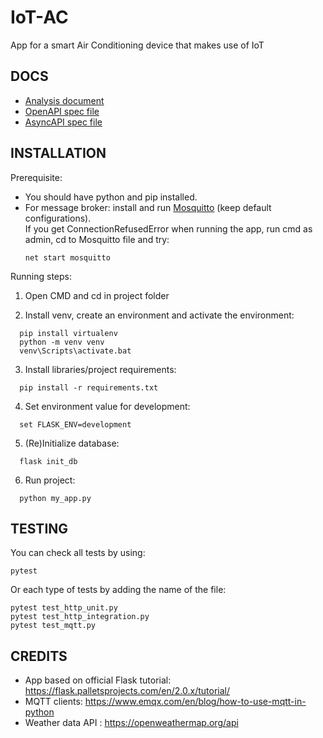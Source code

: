 # IoT-AC
App for a smart Air Conditioning device that makes use of IoT  

## DOCS
  - [Analysis document](https://github.com/eGirlsAreRuiningMyAC/IoT-AC/blob/main/docs/Document%20de%20analiz%C4%83%20a%20cerin%C8%9Belor%20clientului.docx)
  - [OpenAPI spec file](docs/openapi.json)
  - [AsyncAPI spec file](docs/asyncapi.yaml)

## INSTALLATION

Prerequisite: 
  - You should have python and pip installed.
  - For message broker: install and run [Mosquitto](https://mosquitto.org/download/) (keep default configurations).    
    If you get ConnectionRefusedError when running the app, run cmd as admin, cd to Mosquitto file and try:   
    ```
    net start mosquitto
    ```


Running steps:
  1. Open CMD and cd in project folder
  
  2. Install venv, create an environment and activate the environment:  
  ```
    pip install virtualenv  
    python -m venv venv  
    venv\Scripts\activate.bat
  ```
    
  3. Install libraries/project requirements:  
  ```
    pip install -r requirements.txt
  ```
  4. Set environment value for development:  
  ```
    set FLASK_ENV=development
  ```
  5. (Re)Initialize database:   
  ```
    flask init_db
  ```
  6. Run project:   
  ```
    python my_app.py
  ```

## TESTING 
  You can check all tests by using:   
  ```
  pytest
  ```
  Or each type of tests by adding the name of the file:   
  ```
  pytest test_http_unit.py   
  pytest test_http_integration.py   
  pytest test_mqtt.py
  ```

## CREDITS
  - App based on official Flask tutorial: https://flask.palletsprojects.com/en/2.0.x/tutorial/
  - MQTT clients: https://www.emqx.com/en/blog/how-to-use-mqtt-in-python
  - Weather data API : https://openweathermap.org/api
